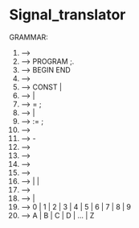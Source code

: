 # Signal_translator
GRAMMAR:

  1. <signal-program> --> <program> 
  2. <program> --> PROGRAM <procedure-identifier>;<block>.
  3. <block> --> <declarations> BEGIN <statements-list> END 
  4. <declarations> --> <constant-declarations> 
  5. <constant-declarations> --> CONST <constant-declarations-list> 
                               |<empty> 
  6. <constant-declarations-list> --> <constant-declaration> <constant-declarations-list> 
                                    |<empty> 
  7. <constant-declaration> --> <constant-identifier> = <constant>; 
  8. <statements-list> --> <statement> <statements-list> 
                         |<empty>
  9. <statement> --> <variable-identifier> := <constant> ; 
  10. <constant> --> <unsigned-integer> 
  11. <constant> --> - <unsigned-integer> 
  12. <constant-identifier> --> <identifier> 
  13. <variable-identifier> --> <identifier> 
  14. <procedure-identifier> --> <identifier> 
  15. <identifier> --> <letter><string> 
  16. <string> --> <letter><string> 
                 |<digit><string> 
                 |<empty> 
  17. <unsigned-integer> --> <digit><digits-string> 
  18. <digits-string> --> <digit><digits-string>
                        |<empty> 
  19. <digit> --> 0 | 1 | 2 | 3 | 4 | 5 | 6 | 7 | 8 | 9 
  20. <letter> --> A | B | C | D | ... | Z  

